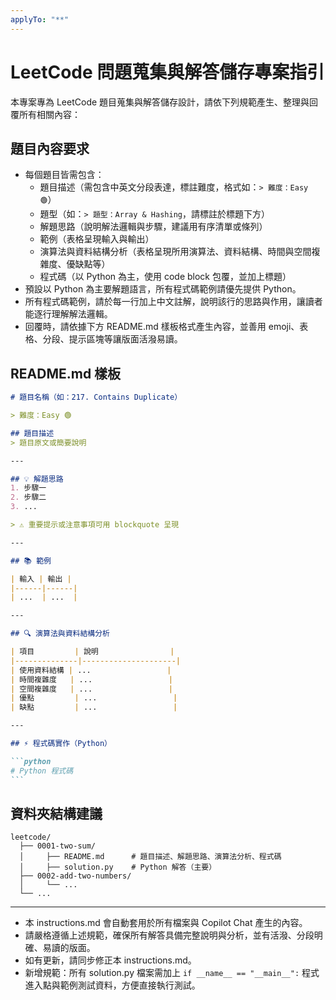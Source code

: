 ```yaml
---
applyTo: "**"
---
```

# LeetCode 問題蒐集與解答儲存專案指引

本專案專為 LeetCode 題目蒐集與解答儲存設計，請依下列規範產生、整理與回覆所有相關內容：

## 題目內容要求
- 每個題目皆需包含：
  - 題目描述（需包含中英文分段表達，標註難度，格式如：`> 難度：Easy 🟢`）
  - 題型（如：`> 題型：Array & Hashing`，請標註於標題下方）
  - 解題思路（說明解法邏輯與步驟，建議用有序清單或條列）
  - 範例（表格呈現輸入與輸出）
  - 演算法與資料結構分析（表格呈現所用演算法、資料結構、時間與空間複雜度、優缺點等）
  - 程式碼（以 Python 為主，使用 code block 包覆，並加上標題）
- 預設以 Python 為主要解題語言，所有程式碼範例請優先提供 Python。
- 所有程式碼範例，請於每一行加上中文註解，說明該行的思路與作用，讓讀者能逐行理解解法邏輯。
- 回覆時，請依據下方 README.md 樣板格式產生內容，並善用 emoji、表格、分段、提示區塊等讓版面活潑易讀。

## README.md 樣板

````markdown
# 題目名稱（如：217. Contains Duplicate）

> 難度：Easy 🟢

## 題目描述
> 題目原文或簡要說明

---

## 💡 解題思路
1. 步驟一
2. 步驟二
3. ...

> ⚠️ 重要提示或注意事項可用 blockquote 呈現

---

## 📚 範例

| 輸入 | 輸出 |
|------|------|
| ...  | ...  |

---

## 🔍 演算法與資料結構分析

| 項目         | 說明                |
|--------------|---------------------|
| 使用資料結構 | ...                 |
| 時間複雜度   | ...                 |
| 空間複雜度   | ...                 |
| 優點         | ...                 |
| 缺點         | ...                 |

---

## ⚡ 程式碼實作（Python）

```python
# Python 程式碼
```
````

## 資料夾結構建議

```
leetcode/
  ├── 0001-two-sum/
  │     ├── README.md      # 題目描述、解題思路、演算法分析、程式碼
  │     ├── solution.py    # Python 解答（主要）
  ├── 0002-add-two-numbers/
  │     └── ...
  └── ...
```

---

- 本 instructions.md 會自動套用於所有檔案與 Copilot Chat 產生的內容。
- 請嚴格遵循上述規範，確保所有解答具備完整說明與分析，並有活潑、分段明確、易讀的版面。
- 如有更新，請同步修正本 instructions.md。
- 新增規範：所有 solution.py 檔案需加上 `if __name__ == "__main__":` 程式進入點與範例測試資料，方便直接執行測試。
